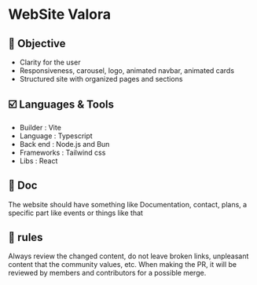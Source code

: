 # WebSite Valora

## 🎯 Objective

- Clarity for the user
- Responsiveness, carousel, logo, animated navbar, animated cards
- Structured site with organized pages and sections

## ☑️ Languages & Tools 
- Builder : Vite
- Language : Typescript
- Back end : Node.js and Bun
- Frameworks : Tailwind css
- Libs : React

## 🦘 Doc 
The website should have something like Documentation, contact, plans, a specific part like events or things like that

## 📰 rules
Always review the changed content, do not leave broken links, unpleasant content that the community values, etc. When making the PR, it will be reviewed by members and contributors for a possible merge.
